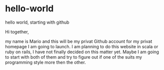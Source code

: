 # hello-world
hello world, starting with github

Hi together,

my name is Mario and this will be my privat Github account for my privat homepage I am going to launch.
I am planning to do this website in scala or ruby on rails, I have not finally decided on this matter yet.
Maybe I am going to start with both of them and try to figure out if one of the suits my programming style more then the other.
